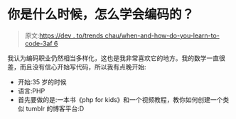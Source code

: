 # 你是什么时候，怎么学会编码的？

> 原文:[https://dev . to/trends chau/when-and-how-do-you-learn-to-code-3af 6](https://dev.to/trendschau/when-and-how-did-you-learn-to-code-3af6)

我认为编码职业仍然相当多样化，这也是我非常喜欢它的地方。我的数学一直很差，而且没有信心开始写代码，所以我有点晚开始:

*   开始:35 岁的时候
*   语言:PHP
*   首先要做的是:一本书《php for kids》和一个视频教程，教你如何创建一个类似 tumblr 的博客平台:D